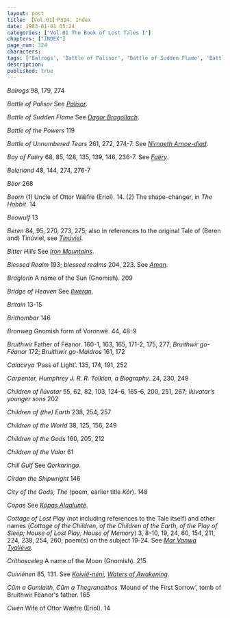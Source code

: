 ```yaml
---
layout: post
title: 【Vol.01】P324. Index
date: 1983-01-01 05:24
categories: ["Vol.01 The Book of Lost Tales I"]
chapters: ["INDEX"]
page_num: 324
characters: 
tags: ['Balrogs', 'Battle of Palisor', 'Battle of Sudden Flame', 'Battle of the Powers', 'Battle of Unnumbered Tears', 'Bay of Faëry', 'Beleriand', 'Bëor', 'Beorn', 'Beowulf', 'Beren', 'Bitter Hills', 'Blessed Realm', 'Bráglorín', 'Bridge of Heaven', 'Britain', 'Brithombar', 'Bronweg', 'Bruithwir', 'Bruithwir go-Fëanor', 'Bruithwir go-Maidros', 'Calacirya', 'Carpenter, Humphrey', 'Children of Ilúvatar', 'Ilúvatar’s younger sons', 'Children of (the) Earth', 'Children of the World', 'Children of the Gods', 'Children of the Valar', 'Chill Gulf', 'Círdan the Shipwright', 'City of the Gods, The', 'Cópas', 'Cottage of Lost Play', 'Crithosceleg', 'Cuiviénen', 'Cûm a Gumlaith, Cûm a Thegranaithos', 'Cwén']
description: 
published: true
---
```


<I>Balrogs</I> 98, 179, 274

<I>Battle of Palisor</I> See <I>[Palisor]({{site.baseurl}}/tags#Palisor)</I>.

<I>Battle of Sudden Flame</I> See <I>[Dagor Bragollach]({{site.baseurl}}/tags#Dagor%20Bragollach)</I>.

<I>Battle of the Powers</I> 119

<I>Battle of Unnumbered Tears</I> 261, 272, 274-7. See <I>[Nirnaeth Arnoe-diad]({{site.baseurl}}/tags#Nirnaeth%20Arnoe-diad)</I>.

<I>Bay of Faëry</I> 68, 85, 128, 135, 139, 146, 236-7. See <I>[Faëry]({{site.baseurl}}/tags#Faëry)</I>.

<I>Beleriand</I> 48, 144, 274, 276-7

<I>Bëor</I> 268

<I>Beorn</I> (1) Uncle of Ottor Wǽfre (Eriol). 14. (2) The shape-changer, in <I>The Hobbit</I>. 14

<I>Beowulf</I> 13

<I>Beren</I> 84, 95, 270, 273, 275; also in references to the original Tale of (Beren and) Tinúviel, see <I>[Tinúviel]({{site.baseurl}}/tags#Tinúviel)</I>.

<I>Bitter Hills</I> See <I>[Iron Mountains]({{site.baseurl}}/tags#Iron%20Mountains)</I>.

<I>Blessed Realm</I> 193; <I>blessed realms</I> 204, 223. See <I>[Aman]({{site.baseurl}}/tags#Aman)</I>.

<I>Bráglorín</I> A name of the Sun (Gnomish). 209

<I>Bridge of Heaven</I> See <I>[Ilweran]({{site.baseurl}}/tags#Ilweran)</I>.

<I>Britain</I> 13-15

<I>Brithombar</I> 146

<I>Bronweg</I> Gnomish form of Voronwë. 44, 48-9

<I>Bruithwir</I> Father of Fëanor. 160-1, 163, 165, 171-2, 175, 277; <I>Bruithwir go-Fëanor</I> 172; <I>Bruithwir go-Maidros</I> 161, 172

<I>Calacirya</I> ‘Pass of Light’. 135, 174, 191, 252

<I>Carpenter, Humphrey</I>   <I>J. R. R. Tolkien, a Biography</I>. 24, 230, 249

<I>Children of Ilúvatar</I> 55, 62, 82, 103, 124-6, 165-6, 200, 251, 267; <I>Ilúvatar’s younger sons</I> 202

<I>Children of (the) Earth</I> 238, 254, 257

<I>Children of the World</I> 38, 125, 156, 249

<I>Children of the Gods</I> 160, 205, 212

<I>Children of the Valar</I> 61

<I>Chill Gulf</I> See <I>Qerkaringa</I>.

<I>Círdan the Shipwright</I> 146

<I>City of the Gods, The</I> (poem, earlier title <I>Kôr</I>). 148

<I>Cópas</I> See <I>[Kópas Alqaluntë]({{site.baseurl}}/tags#Kópas%20Alqaluntë)</I>.

<I>Cottage of Lost Play</I> (not including references to the Tale itself) and other names (<I>Cottage of the Children, of the Children of the Earth, of the Play of Sleep; House of Lost Play; House of Memory</I>) 3, 8-10, 19, 24, 60, 154, 211, 224, 238, 254, 260; poem(s) on the subject 19-24. See <I>[Mar Vanwa Tyaliéva]({{site.baseurl}}/tags#Mar%20Vanwa%20Tyaliéva)</I>.

<I>Crithosceleg</I> A name of the Moon (Gnomish). 215

<I>Cuiviénen</I> 85, 131. See <I>[Koivië-néni]({{site.baseurl}}/tags#Koivië-néni), [Waters of Awakening]({{site.baseurl}}/tags#Waters%20of%20Awakening)</I>.

<I>Cûm a Gumlaith, Cûm a Thegranaithos</I> ‘Mound of the First Sorrow’, tomb of Bruithwir Fëanor's father. 165

<I>Cwén</I> Wife of Ottor Wǽfre (Eriol). 14

